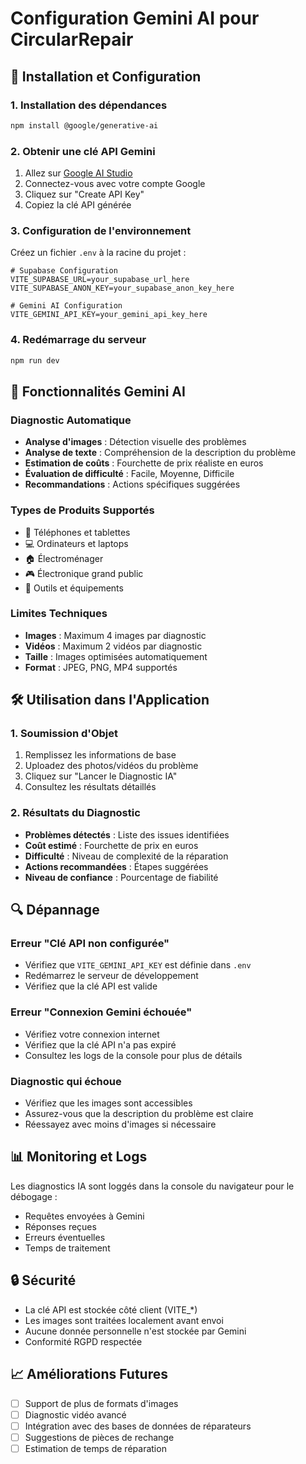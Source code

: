 # Configuration Gemini AI pour CircularRepair

## 🚀 Installation et Configuration

### 1. Installation des dépendances
```bash
npm install @google/generative-ai
```

### 2. Obtenir une clé API Gemini

1. Allez sur [Google AI Studio](https://makersuite.google.com/app/apikey)
2. Connectez-vous avec votre compte Google
3. Cliquez sur "Create API Key"
4. Copiez la clé API générée

### 3. Configuration de l'environnement

Créez un fichier `.env` à la racine du projet :

```env
# Supabase Configuration
VITE_SUPABASE_URL=your_supabase_url_here
VITE_SUPABASE_ANON_KEY=your_supabase_anon_key_here

# Gemini AI Configuration
VITE_GEMINI_API_KEY=your_gemini_api_key_here
```

### 4. Redémarrage du serveur

```bash
npm run dev
```

## 🔧 Fonctionnalités Gemini AI

### Diagnostic Automatique
- **Analyse d'images** : Détection visuelle des problèmes
- **Analyse de texte** : Compréhension de la description du problème
- **Estimation de coûts** : Fourchette de prix réaliste en euros
- **Évaluation de difficulté** : Facile, Moyenne, Difficile
- **Recommandations** : Actions spécifiques suggérées

### Types de Produits Supportés
- 📱 Téléphones et tablettes
- 💻 Ordinateurs et laptops
- 🏠 Électroménager
- 🎮 Électronique grand public
- 🔧 Outils et équipements

### Limites Techniques
- **Images** : Maximum 4 images par diagnostic
- **Vidéos** : Maximum 2 vidéos par diagnostic
- **Taille** : Images optimisées automatiquement
- **Format** : JPEG, PNG, MP4 supportés

## 🛠️ Utilisation dans l'Application

### 1. Soumission d'Objet
1. Remplissez les informations de base
2. Uploadez des photos/vidéos du problème
3. Cliquez sur "Lancer le Diagnostic IA"
4. Consultez les résultats détaillés

### 2. Résultats du Diagnostic
- **Problèmes détectés** : Liste des issues identifiées
- **Coût estimé** : Fourchette de prix en euros
- **Difficulté** : Niveau de complexité de la réparation
- **Actions recommandées** : Étapes suggérées
- **Niveau de confiance** : Pourcentage de fiabilité

## 🔍 Dépannage

### Erreur "Clé API non configurée"
- Vérifiez que `VITE_GEMINI_API_KEY` est définie dans `.env`
- Redémarrez le serveur de développement
- Vérifiez que la clé API est valide

### Erreur "Connexion Gemini échouée"
- Vérifiez votre connexion internet
- Vérifiez que la clé API n'a pas expiré
- Consultez les logs de la console pour plus de détails

### Diagnostic qui échoue
- Vérifiez que les images sont accessibles
- Assurez-vous que la description du problème est claire
- Réessayez avec moins d'images si nécessaire

## 📊 Monitoring et Logs

Les diagnostics IA sont loggés dans la console du navigateur pour le débogage :
- Requêtes envoyées à Gemini
- Réponses reçues
- Erreurs éventuelles
- Temps de traitement

## 🔒 Sécurité

- La clé API est stockée côté client (VITE_*)
- Les images sont traitées localement avant envoi
- Aucune donnée personnelle n'est stockée par Gemini
- Conformité RGPD respectée

## 📈 Améliorations Futures

- [ ] Support de plus de formats d'images
- [ ] Diagnostic vidéo avancé
- [ ] Intégration avec des bases de données de réparateurs
- [ ] Suggestions de pièces de rechange
- [ ] Estimation de temps de réparation
